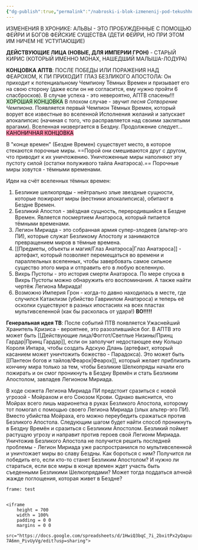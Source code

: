 ```yaml
---
{"dg-publish":true,"permalink":"/nabroski-i-blok-izmenenij-pod-tekushhuyu-kampaniyu/","dgPassFrontmatter":true}
---
```


ИЗМЕНЕНИЯ В ХРОНИКЕ: АЛЬВЫ - ЭТО ПРОБУЖДЕННЫЕ С ПОМОЩЬЮ ФЕЙРИ И БОГОВ ФЕЙСКИЕ СУЩЕСТВА (ДЕТИ ФЕЙРИ, НО ПРИ ЭТОМ ИМ НИЧЕМ НЕ УСТУПАЮЩИЕ)

**ДЕЙСТВУЮЩИЕ ЛИЦА (НОВЫЕ, ДЛЯ ИМПЕРИИ ГРОН)** - СТАРЫЙ КИРИС (КОТОРЫЙ ИМЕННО МОНАХ, НАШЕДШИЙ МАЛЫША-ЛОДУРА)

**КОНЦОВКА АПТВ**:
ПОСЛЕ ПОБЕДЫ ИЛИ ПОРАЖЕНИЯ НАД ФЕАРОХОМ, К ПИ ПРИХОДИТ ГЛАЗ БЕЗЛИКОГО АПОСТОЛА:
Он приходит к потенциальному Чемпиону Тёмных Времен и призывает его на свою сторону (даже если он не согласится, ему нужно пройти 6 спасбросков).
В случае успеха - это невероятно, АПТВ спасены!!! <mark style="background: #BBFABBA6;">ХОРОШАЯ КОНЦОВКА</mark>
В плохом случае - звучит *песня Сотворение Чемпиона*. Появляется первый Чемпион Тёмных Времен, который ворует все известные во вселенной Исполнения желаний и запускает апокалипсис (начиная с того, что расправляется над своими заклятыми врагами).
Вселенная низвергается в Бездну. Продолжение следует... <mark style="background: #FF5582A6;">КАНОНИЧНАЯ КОНЦОВКА</mark>

В "конце времен" (Бездне Времен) существует место, в которое стекаются порочные миры. ==Порой они смешиваются друг с другом, что приводит к их уничтожению. Уничтоженные миры наполняют эту пустоту силой (остатки полуживого тайла Анатэроса).==
Порочные миры зовутся - тёмными временами.

Идеи на счёт вселенных тёмных времен:
1) Безликие шелкопряды - нейтрально злые звездные сущности, которые пожирают миры (вестники апокалипсиса), обитают в Бездне Времен.
2) Безликий Апостол - звёздная сущность, переродившийся в Бездне Времен. Является посмертием Анатэроса, который питается тёмными временами.
3) Легион Мириада - это собранная армия супер-злодеев (альтер-эго ПИ), которые служат Безликому Апостолу и занимаются превращением миров в тёмные времена.
4) [[Предметы, объекты и магия/Глаз Анатэроса\|Глаз Анатэроса]] - артефакт, который позволяет перемещаться во времени и параллельных вселенных, чтобы завербовать самое сильное существо этого мира и отправить его в любую вселенную.
5) Вихрь Пустоты - это история смерти Анатэроса. По мере спуска в Вихрь Пустоты можно обнаружить его воспоминания. А также найти чертёж Легиона Мириада!
6) Возможно Империя Грон - когда-то давно находилась в месте, где случился Катаклизм (убийство Гавриилом Анатэроса) и теперь её осколки существуют в разных ипостасиях на всех пластах мультивселенной (как бы расколась от удара!) **ВО!!!!!**

**Генеральная идея ТВ**: После событий ПТВ появляется Ужаснейший Хранитель Кризиса - вероятнее, это разозлившийся бог. В АПТВ это может быть [[Действующие лица/Фоггот/Светлые Низины/Принц Гардар\|Принц Гардар]], если он заполучит недостающее ему Кольцо Короля Интара, чтобы создать Адскую Длань (артефакт, который касанием может уничтожить божество - Парадокса). Это может быть [[Пантеон богов и тайлов/Феарох\|Феарох]], который желает приблизить кончину мира только за тем, чтобы Безликие Шелкопряды начали его пожирать и он смог проникнуть в Бездну Времён и стать  Безликим Апостолом, завладев Легионом Мириада.

В ходе сюжета Легиона Мириада ПИ предстоит сразиться с новой угрозой - Мойрахом и его Союзом Крови. Однако выяснится, что Мойрах всего лишь марионетка в руках Безликого Апостола, которому тот помогал с помощью своего Легиона Мириада (злых альтер-эго ПИ).
Вместо убийства Мойраха, его можно переубедить сражаться против Безликого Апостола.
Следующим шагом будет найти способ проникнуть в Бездну Времён и сразиться с Безликим Апостолом. Безликий поймет растущую угрозу и направит против героев свой Легионм Мириада.
Уничтожив Безликого Апостола не получится решить последней проблемы - Легион Мириада уже распространился по мультивселенной и уничтожает миры во славу Бездны. Как бороться с ним? Получится ли победить его, если кто-то станет Безликим Апостолом? И нужно ли стараться, если все миры в конце времен ждет участь быть съеденными Безликими Шелкопрядами? Может тогда поддаться алчной жажде поглощения, которая живет в Бездне?

```custom-frames
frame: test
```
```

<iframe
    height = 700
    width = 100%
    padding = 0 0
    margins = 0 0
    src="https://docs.google.com/spreadsheets/d/1HwiQ3bqC_7i_2bxitPx2yQapuxd4J-7A6mn_PivUyVg/edit?usp=sharing">
